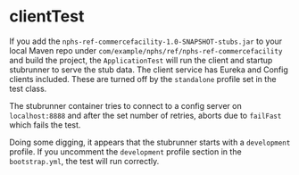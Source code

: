 # clientTest
If you add the `nphs-ref-commercefacility-1.0-SNAPSHOT-stubs.jar` to your local Maven repo under `com/example/nphs/ref/nphs-ref-commercefacility` and build the project, the `ApplicationTest` will run the client and startup stubrunner to serve the stub data. The client service has Eureka and Config clients included. These are turned off by the `standalone` profile set in the test class.

 The stubrunner container tries to connect to a config server on `localhost:8888` and after the set number of retries, aborts due to `failFast` which fails the test.

 Doing some digging, it appears that the stubrunner starts with a `development` profile. If you uncomment the `development` profile section in the `bootstrap.yml`, the test will run correctly.
